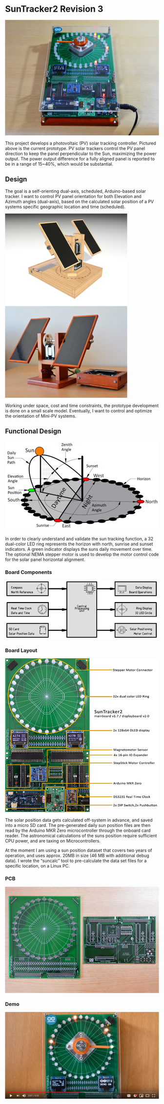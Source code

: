 # SunTracker2 Revision 3

<img src="img/DSC_3030.png">

This project develops a photovoltaic (PV) solar tracking controller.
Pictured above is the current prototype. PV solar trackers control the PV
panel direction to keep the panel perpendicular to the Sun, maximizing the
power output. The power output difference for a fully aligned panel is
reported to be in a range of 15\~40%, which would be substantial.

## Design

The goal is a self-orienting dual-axis, scheduled, Arduino-based solar
tracker. I want to control PV panel orientation for both Elevation and
Azimuth angles (dual-axis), based on the calculated solar position of a PV
systems specific geographic location and time (scheduled).

<img src="img/SunTracker5.png" width="400px"><img src="img/DSC_0226s.jpg" width="400px">


Working under space, cost and time constraints, the prototype development is
done on a small scale model. Eventually, I want to control and optimize the
orientation of Mini-PV systems.

## Functional Design

<img src="img/sun-position-schema.png" width="600px">

In order to clearly understand and validate the sun tracking function, a 32
dual-color LED ring represents the horizon with north, sunrise and sunset
indicators. A green indicator displays the suns daily movement over time.
The optional NEMA stepper motor is used to develop the motor control code
for the solar panel horizontal alignment.

### Board Components

<img src="img/suntracker2r3 block diagram.png" width="600px">

### Board Layout

<img src="img/suntracker2-v1.7-overview.png">

The solar position data gets calculated off-system in advance, and saved into a
micro SD card. The pre-generated daily sun position files are then read by the
Arduino MKR Zero microcontroller through the onboard card reader. The
astronomical calculations of the suns position require sufficient CPU power, and
are taxing on Microcontrollers.

At the moment I am using a sun position dataset that covers two years of
operation, and uses approx. 20MB in size (46 MB with additional debug data). I
wrote the “suncalc” tool to pre-calculate the data set files for a specific
location, on a Linux PC.

### PCB

<img src="img/DSC_3001.png">

### Demo

[![Watch the video](img/suntracker2r3-yt-demo.png)](https://youtu.be/e8dpviy-tlI)
